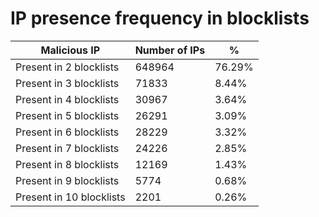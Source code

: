 # IP presence frequency in blocklists
| Malicious IP | Number of IPs | % |
|----|----|----|
| Present in 2 blocklists | 648964 | 76.29% |
| Present in 3 blocklists | 71833 | 8.44% |
| Present in 4 blocklists | 30967 | 3.64% |
| Present in 5 blocklists | 26291 | 3.09% |
| Present in 6 blocklists | 28229 | 3.32% |
| Present in 7 blocklists | 24226 | 2.85% |
| Present in 8 blocklists | 12169 | 1.43% |
| Present in 9 blocklists | 5774 | 0.68% |
| Present in 10 blocklists | 2201 | 0.26% |
